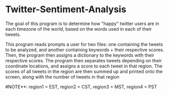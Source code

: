 # Twitter-Sentiment-Analysis

The goal of this program is to determine how "happy" twitter users are in each timezone of the world, based on the words used in each of their tweets.

This program reads prompts a user for two files: one containing the tweets to be analyzed, and another containing keywords + their respective scores. Then, the program then assigns a dictionary to the keywords with their respective scores. The program then separates tweets depending on their coordinate locations, and assigns a score to each tweet in that region. The scores of all tweets in the region are then summed up and printed onto the screen, along with the number of tweets in that region

#NOTE**: region1 = EST, region2 = CST, region3 = MST, region4 = PST
